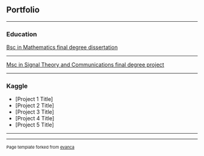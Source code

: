 ## Portfolio

---

### Education 

[Bsc in Mathematics final degree dissertation](/pdf/TD.pdf)

---
[Msc in Signal Theory and Communications final degree project](https://github.com/BorjaGomezSolorzano/deep-trader)

---


### Kaggle

- [Project 1 Title]
- [Project 2 Title]
- [Project 3 Title]
- [Project 4 Title]
- [Project 5 Title]

---




---
<p style="font-size:11px">Page template forked from <a href="https://github.com/evanca/quick-portfolio">evanca</a></p>
<!-- Remove above link if you don't want to attibute -->
